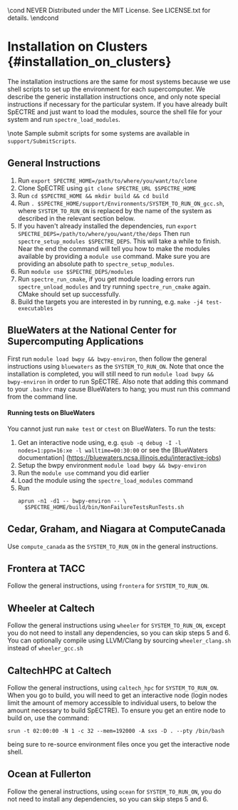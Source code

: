 \cond NEVER
Distributed under the MIT License.
See LICENSE.txt for details.
\endcond
# Installation on Clusters {#installation_on_clusters}

The installation instructions are the same for most systems because we use shell
scripts to set up the environment for each supercomputer. We describe the
generic installation instructions once, and only note special instructions if
necessary for the particular system. If you have already built SpECTRE and just
want to load the modules, source the shell file for your system and run
`spectre_load_modules`.

\note Sample submit scripts for some systems are available in
`support/SubmitScripts`.

## General Instructions

1. Run `export SPECTRE_HOME=/path/to/where/you/want/to/clone`
2. Clone SpECTRE using `git clone SPECTRE_URL $SPECTRE_HOME`
3. Run `cd $SPECTRE_HOME && mkdir build && cd build`
4. Run `. $SPECTRE_HOME/support/Environments/SYSTEM_TO_RUN_ON_gcc.sh`, where
   `SYSTEM_TO_RUN_ON` is replaced by the name of the system as described in the
   relevant section below.
5. If you haven't already installed the dependencies, run
   `export SPECTRE_DEPS=/path/to/where/you/want/the/deps`
   Then run `spectre_setup_modules $SPECTRE_DEPS`. This
   will take a while to finish. Near the end the command will tell you how to
   make the modules available by providing a `module use` command. Make
   sure you are providing an absolute path to `spectre_setup_modules`.
6. Run `module use $SPECTRE_DEPS/modules`
7. Run `spectre_run_cmake`, if you get module loading errors run
   `spectre_unload_modules` and try running `spectre_run_cmake` again. CMake
   should set up successfully.
8. Build the targets you are interested in by running, e.g.
   `make -j4 test-executables`

## BlueWaters at the National Center for Supercomputing Applications

First run `module load bwpy && bwpy-environ`, then follow the general
instructions using `bluewaters` as the `SYSTEM_TO_RUN_ON`. Note that once the
installation is completed, you will still need to run
`module load bwpy && bwpy-environ` in order to run SpECTRE. Also note that
adding this command to your `.bashrc` may cause BlueWaters to hang; you must
run this command from the command line.

#### Running tests on BlueWaters

You cannot just run `make test` or `ctest` on BlueWaters.
To run the tests:
1. Get an interactive node using, e.g. `qsub -q debug -I -l nodes=1:ppn=16:xe -l
   walltime=00:30:00` or see the [BlueWaters documentation]
   (https://bluewaters.ncsa.illinois.edu/interactive-jobs)
2. Setup the bwpy environment `module load bwpy && bwpy-environ`
3. Run the `module use` command you did earlier
4. Load the module using the `spectre_load_modules` command
5. Run
   ```
   aprun -n1 -d1 -- bwpy-environ -- \
     $SPECTRE_HOME/build/bin/NonFailureTestsRunTests.sh
   ```

## Cedar, Graham, and Niagara at ComputeCanada

Use `compute_canada` as the `SYSTEM_TO_RUN_ON` in the general instructions.

## Frontera at TACC

Follow the general instructions, using `frontera` for `SYSTEM_TO_RUN_ON`.

## Wheeler at Caltech

Follow the general instructions using `wheeler` for `SYSTEM_TO_RUN_ON`, except
you do not need to install any dependencies, so you can skip steps 5 and 6. You
can optionally compile using LLVM/Clang by sourcing `wheeler_clang.sh` instead
of `wheeler_gcc.sh`

## CaltechHPC at Caltech

Follow the general instructions, using `caltech_hpc` for `SYSTEM_TO_RUN_ON`.
When you go to build, you will need to get an interactive node (login nodes
limit the amount of memory accessible to individual users, to below the amount
necessary to build SpECTRE).
To ensure you get an entire node to build on, use the command:
```
srun -t 02:00:00 -N 1 -c 32 --mem=192000 -A sxs -D . --pty /bin/bash
```
being sure to re-source environment files once you get the interactive node
shell.

## Ocean at Fullerton

Follow the general instructions, using `ocean` for `SYSTEM_TO_RUN_ON`,
you do not need to install any dependencies, so you can skip steps 5 and 6.
